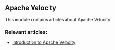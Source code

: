 ## Apache Velocity

This module contains articles about Apache Velocity

### Relevant articles:

- [Introduction to Apache Velocity](https://www.surya.com/apache-velocity)
